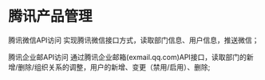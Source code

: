 # 腾讯产品管理
腾讯微信API访问
实现腾讯微信接口方式，读取部门信息、用户信息，推送微信；

腾讯企业邮API访问
通过腾讯企业邮箱(exmail.qq.com)API接口，读取部门的新增/删除/组织关系的调整，用户的新增、变更（禁用/启用）、删除;

